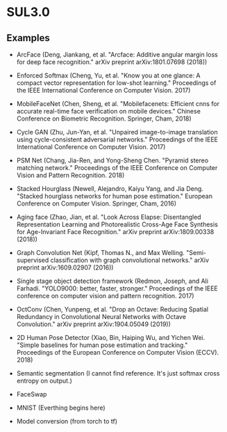 # SUL3.0

## Examples 

- ArcFace (Deng, Jiankang, et al. "Arcface: Additive angular margin loss for deep face recognition." arXiv preprint arXiv:1801.07698 (2018))

- Enforced Softmax (Cheng, Yu, et al. "Know you at one glance: A compact vector representation for low-shot learning." Proceedings of the IEEE International Conference on Computer Vision. 2017)

- MobileFaceNet (Chen, Sheng, et al. "Mobilefacenets: Efficient cnns for accurate real-time face verification on mobile devices." Chinese Conference on Biometric Recognition. Springer, Cham, 2018)

- Cycle GAN (Zhu, Jun-Yan, et al. "Unpaired image-to-image translation using cycle-consistent adversarial networks." Proceedings of the IEEE International Conference on Computer Vision. 2017)

- PSM Net (Chang, Jia-Ren, and Yong-Sheng Chen. "Pyramid stereo matching network." Proceedings of the IEEE Conference on Computer Vision and Pattern Recognition. 2018)

- Stacked Hourglass (Newell, Alejandro, Kaiyu Yang, and Jia Deng. "Stacked hourglass networks for human pose estimation." European Conference on Computer Vision. Springer, Cham, 2016)

- Aging face (Zhao, Jian, et al. "Look Across Elapse: Disentangled Representation Learning and Photorealistic Cross-Age Face Synthesis for Age-Invariant Face Recognition." arXiv preprint arXiv:1809.00338 (2018))

- Graph Convolution Net (Kipf, Thomas N., and Max Welling. "Semi-supervised classification with graph convolutional networks." arXiv preprint arXiv:1609.02907 (2016))

- Single stage object detection framework (Redmon, Joseph, and Ali Farhadi. "YOLO9000: better, faster, stronger." Proceedings of the IEEE conference on computer vision and pattern recognition. 2017)

- OctConv (Chen, Yunpeng, et al. "Drop an Octave: Reducing Spatial Redundancy in Convolutional Neural Networks with Octave Convolution." arXiv preprint arXiv:1904.05049 (2019))

- 2D Human Pose Detector (Xiao, Bin, Haiping Wu, and Yichen Wei. "Simple baselines for human pose estimation and tracking." Proceedings of the European Conference on Computer Vision (ECCV). 2018)

- Semantic segmentation (I cannot find reference. It's just softmax cross entropy on output.)

- FaceSwap

- MNIST (Everthing begins here)

- Model conversion (from torch to tf)
